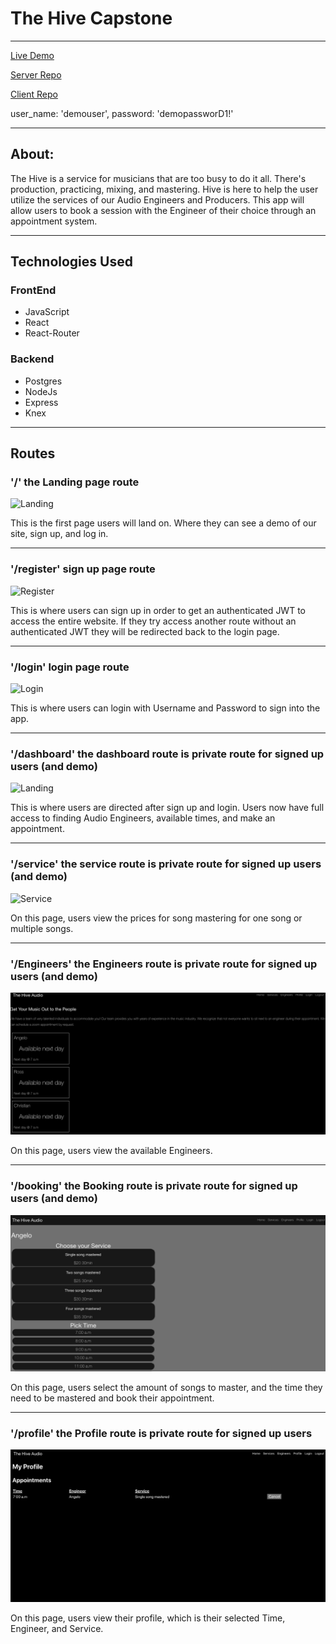 # The Hive Capstone

---------------------------------------------------------------------------------

 [Live Demo]()

 [Server Repo](https://github.com/AngeloThinks/the-hive-server-capstone.git)
 
 [Client Repo](https://github.com/AngeloThinks/the-hive-client-capstone.git)
 
user_name: 'demouser',
password: 'demopassworD1!'

---------------------------------------------------------------------------------
## About:

The Hive is a service for musicians that are too busy to do it all. There's production, practicing, mixing, and mastering. Hive is here to help the user utilize the services of our Audio Engineers and Producers. This app will allow users to book a session with the Engineer of their choice through an appointment system.

---------------------------------------------------------------------------------

## Technologies Used

### FrontEnd

   * JavaScript
   * React
   * React-Router

### Backend

   * Postgres
   * NodeJs
   * Express
   * Knex
---------------------------------------------------------------------------------

## Routes


### '/' the Landing page route

![Landing](home-logout-screen.png)

This is the first page users will land on. Where they can see a demo of our site, sign up, and log in.

---------------------------------------------------------------------------------

### '/register' sign up page route

![Register]()

This is where users can sign up in order to get an authenticated JWT to access the entire website.  If they try access another route without an authenticated JWT they will be redirected back to the login page.

---------------------------------------------------------------------------------

### '/login' login page route 

![Login]()

This is where users can login with Username and Password to sign into the app.

---------------------------------------------------------------------------------

### '/dashboard' the dashboard route is private route for signed up users (and demo)

![Landing]()

This is where users are directed after sign up and login. Users now have full access to finding Audio Engineers, available times, and make an appointment.

---------------------------------------------------------------------------------

### '/service' the service route is private route for signed up users (and demo)

![Service](screenshots/service-screen.png)

On this page, users view the prices for song mastering for one song or multiple songs.

---------------------------------------------------------------------------------

### '/Engineers' the Engineers route is private route for signed up users (and demo)

![Engineers](screenshots/engineer-page.png)

 On this page, users view the available Engineers. 

 ---------------------------------------------------------------------------------

### '/booking' the Booking route is private route for signed up users (and demo)

![Booking](screenshots/booking-screen.png)

 On this page, users select the amount of songs to master, and the time they need to be mastered and book their appointment.

 --------------------------------------------------------------------------------- 

### '/profile' the Profile route is private route for signed up users 

![Profile](screenshots/profile.png)

 On this page, users view their profile, which is their selected Time, Engineer, and Service.  




